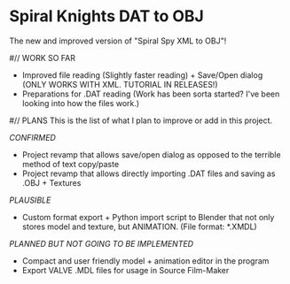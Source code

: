 # Spiral Knights DAT to OBJ
The new and improved version of "Spiral Spy XML to OBJ"!



#// WORK SO FAR
 - Improved file reading (Slightly faster reading) + Save/Open dialog (ONLY WORKS WITH XML. TUTORIAL IN RELEASES!)
 - Preparations for .DAT reading (Work has been sorta started? I've been looking into how the files work.)

#// PLANS
This is the list of what I plan to improve or add in this project.

*CONFIRMED*
 - Project revamp that allows save/open dialog as opposed to the terrible method of text copy/paste
 - Project revamp that allows directly importing .DAT files and saving as .OBJ + Textures

*PLAUSIBLE*
 - Custom format export + Python import script to Blender that not only stores model and texture, but ANIMATION. (File format: *.XMDL)

*PLANNED BUT NOT GOING TO BE IMPLEMENTED*
 - Compact and user friendly model + animation editor in the program
 - Export VALVE .MDL files for usage in Source Film-Maker
